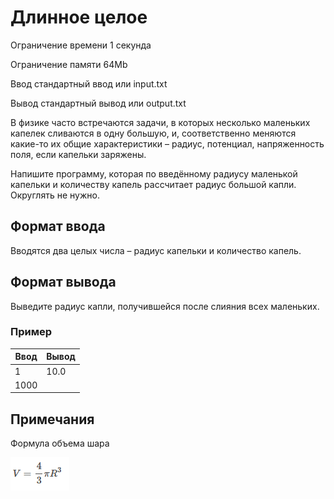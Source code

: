 # Длинное целое

Ограничение времени	1 секунда

Ограничение памяти	64Mb

Ввод	стандартный ввод или input.txt

Вывод	стандартный вывод или output.txt

В физике часто встречаются задачи, в которых несколько маленьких капелек сливаются в 
одну большую, и, соответственно меняются какие-то их общие характеристики – радиус, 
потенциал, напряженность поля, если капельки заряжены.

Напишите программу, которая по введённому радиусу маленькой капельки и количеству капель 
рассчитает радиус большой капли. Округлять не нужно.

## Формат ввода
Вводятся два целых числа – радиус капельки и количество капель.

## Формат вывода
Выведите радиус капли, получившейся после слияния всех маленьких.

### Пример

| Ввод | Вывод |
|------|-------|
| 1    | 10.0  |
| 1000 |       |

## Примечания
Формула объема шара

![img.png](img.png)